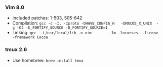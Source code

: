 ### Vim 8.0 
- Included patches: 1-503, 505-642
- Compilation: ```gcc -c -I. -Iproto -DHAVE_CONFIG_H   -DMACOS_X_UNIX  -g -O2 -U_FORTIFY_SOURCE -D_FORTIFY_SOURCE=1```      
- Linking: ```gcc  -L/usr/local/lib -o vim        -lm -lncurses  -liconv -framework Cocoa```

### tmux 2.6
- Use homebrew: ```brew install tmux```
